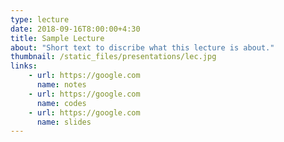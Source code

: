 ```yaml
---
type: lecture
date: 2018-09-16T8:00:00+4:30
title: Sample Lecture
about: "Short text to discribe what this lecture is about."
thumbnail: /static_files/presentations/lec.jpg
links: 
    - url: https://google.com
      name: notes
    - url: https://google.com
      name: codes
    - url: https://google.com
      name: slides
---
```


